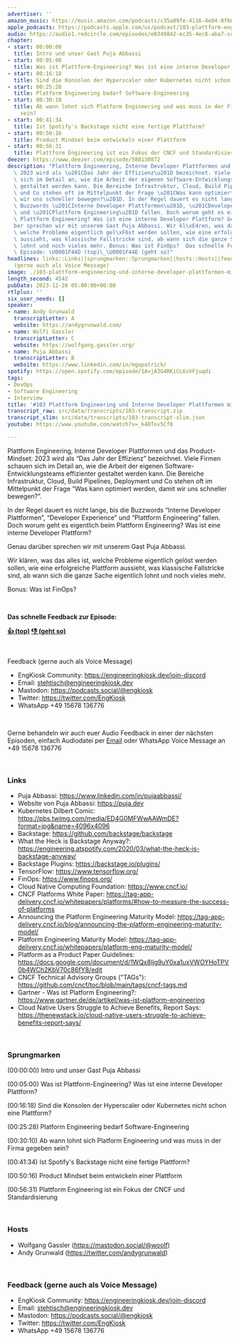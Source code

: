 ```yaml
---
advertiser: ''
amazon_music: https://music.amazon.com/podcasts/c35a09fe-4116-4e04-8f68-77d61b112e46/episodes/91e41d33-ea0b-4b26-b534-73b8ee592690/engineering-kiosk-103-plattform-engineering-und-interne-developer-plattformen-mit-puja-abbassi
apple_podcasts: https://podcasts.apple.com/us/podcast/103-plattform-engineering-und-interne-developer-plattformen/id1603082924?i=1000639695569&uo=4
audio: https://audio1.redcircle.com/episodes/e0349842-ec35-4ec8-aba7-cd055ffc5a1d/stream.mp3
chapter:
- start: 00:00:00
  title: Intro und unser Gast Puja Abbassi
- start: 00:05:00
  title: Was ist Plattform-Engineering? Was ist eine interne Developer Plattform?
- start: 00:16:18
  title: Sind die Konsolen der Hyperscaler oder Kubernetes nicht schon eine Plattform?
- start: 00:25:28
  title: Platform Engineering bedarf Software-Engineering
- start: 00:30:10
  title: Ab wann lohnt sich Platform Engineering und was muss in der Firma gegeben
    sein?
- start: 00:41:34
  title: Ist Spotify's Backstage nicht eine fertige Plattform?
- start: 00:50:16
  title: Product Mindset beim entwickeln einer Plattform
- start: 00:56:31
  title: Plattform Engineering ist ein Fokus der CNCF und Standardisierung
deezer: https://www.deezer.com/episode/588130872
description: "Plattform Engineering, Interne Developer Plattformen und das Product-Mindset:\
  \ 2023 wird als \u201CDas Jahr der Effizienz\u201D bezeichnet. Viele Firmen schauen\
  \ sich im Detail an, wie die Arbeit der eigenen Software-Entwicklungsteams effizienter\
  \ gestaltet werden kann. Die Bereiche Infrastruktur, Cloud, Build Pipelines, Deployment\
  \ und Co stehen oft im Mittelpunkt der Frage \u201CWas kann optimiert werden, damit\
  \ wir uns schneller bewegen?\u201D. In der Regel dauert es nicht lange, bis die\
  \ Buzzwords \u201CInterne Developer Plattformen\u201D, \u201CDeveloper Experience\u201D\
  \ und \u201CPlattform Engineering\u201D fallen. Doch worum geht es eigentlich beim\
  \ Plattform Engineering? Was ist eine interne Developer Plattform? Genau dar\xFC\
  ber sprechen wir mit unserem Gast Puja Abbassi. Wir kl\xE4ren, was das alles ist,\
  \ welche Probleme eigentlich gel\xF6st werden sollen, wie eine erfolgreiche Plattform\
  \ aussieht, was klassische Fallstricke sind, ab wann sich die ganze Sache eigentlich\
  \ lohnt und noch vieles mehr. Bonus: Was ist FinOps?  Das schnelle Feedback zur\
  \ Episode: \U0001F44D (top)\_\U0001F44E (geht so)"
headlines: links::Links||sprungmarken::Sprungmarken||hosts::Hosts||feedback-gerne-auch-als-voice-message::Feedback
  (gerne auch als Voice Message)
image: ./103-plattform-engineering-und-interne-developer-plattformen-mit-puja-abbassi.jpg
length_second: 4542
pubDate: 2023-12-26 05:00:00+00:00
rtlplus: ''
six_user_needs: []
speaker:
- name: Andy Grunwald
  transcriptLetter: A
  website: https://andygrunwald.com/
- name: Wolfi Gassler
  transcriptLetter: C
  website: https://wolfgang.gassler.org/
- name: Puja Abbassi
  transcriptLetter: B
  website: https://www.linkedin.com/in/mgapatrick/
spotify: https://open.spotify.com/episode/1AvjA3G4RKiCL6sVFjuqdi
tags:
- DevOps
- Software Engineering
- Interview
title: '#103 Plattform Engineering und Interne Developer Plattformen mit Puja Abbassi'
transcript_raw: src/data/transcripts/103-transcript.zip
transcript_slim: src/data/transcripts/103-transcript-slim.json
youtube: https://www.youtube.com/watch?v=_k4DTov5Cf8

---
```

<p>Plattform Engineering, Interne Developer Plattformen und das Product-Mindset: 2023 wird als “Das Jahr der Effizienz” bezeichnet. Viele Firmen schauen sich im Detail an, wie die Arbeit der eigenen Software-Entwicklungsteams effizienter gestaltet werden kann. Die Bereiche Infrastruktur, Cloud, Build Pipelines, Deployment und Co stehen oft im Mittelpunkt der Frage “Was kann optimiert werden, damit wir uns schneller bewegen?”.</p><p>In der Regel dauert es nicht lange, bis die Buzzwords “Interne Developer Plattformen”, “Developer Experience” und “Plattform Engineering” fallen. Doch worum geht es eigentlich beim Plattform Engineering? Was ist eine interne Developer Plattform?</p><p>Genau darüber sprechen wir mit unserem Gast Puja Abbassi.</p><p>Wir klären, was das alles ist, welche Probleme eigentlich gelöst werden sollen, wie eine erfolgreiche Plattform aussieht, was klassische Fallstricke sind, ab wann sich die ganze Sache eigentlich lohnt und noch vieles mehr.</p><p>Bonus: Was ist FinOps?</p><p><br></p><p><strong>Das schnelle Feedback zur Episode:</strong></p><p><a href="https://api.openpodcast.dev/feedback/103/upvote" rel="nofollow"><strong>👍 (top)</strong></a><strong> </strong><a href="https://api.openpodcast.dev/feedback/103/downvote" rel="nofollow"><strong>👎 (geht so)</strong></a></p><p><br></p><p>Feedback (gerne auch als Voice Message)</p><ul><li>EngKiosk Community: <a href="https://engineeringkiosk.dev/join-discord">https://engineeringkiosk.dev/join-discord</a> </li><li>Email: <a href="mailto:stehtisch@engineeringkiosk.dev" rel="nofollow">stehtisch@engineeringkiosk.dev</a></li><li>Mastodon: <a href="https://podcasts.social/@engkiosk" rel="nofollow">https://podcasts.social/@engkiosk</a></li><li>Twitter: <a href="https://twitter.com/EngKiosk" rel="nofollow">https://twitter.com/EngKiosk</a></li><li>WhatsApp +49 15678 136776</li></ul><p><br></p><p>Gerne behandeln wir auch euer Audio Feedback in einer der nächsten Episoden, einfach Audiodatei per <a href="https://engineeringkiosk.dev/kontakt/">Email</a> oder WhatsApp Voice Message an +49 15678 136776</p><p><br></p><h3 id="links">Links</h3><ul><li>Puja Abbassi: <a href="https://www.linkedin.com/in/pujaabbassi/" rel="nofollow">https://www.linkedin.com/in/pujaabbassi/</a></li><li>Website von Puja Abbassi: <a href="https://puja.dev" rel="nofollow">https://puja.dev</a></li><li>Kubernetes Dilbert Comic: <a href="https://pbs.twimg.com/media/ED4G0MFWwAAWmDE?format=jpg&name=4096x4096" rel="nofollow">https://pbs.twimg.com/media/ED4G0MFWwAAWmDE?format=jpg&amp;name=4096x4096</a></li><li>Backstage: <a href="https://github.com/backstage/backstage" rel="nofollow">https://github.com/backstage/backstage</a></li><li>What the Heck is Backstage Anyway?: <a href="https://engineering.atspotify.com/2020/03/what-the-heck-is-backstage-anyway/" rel="nofollow">https://engineering.atspotify.com/2020/03/what-the-heck-is-backstage-anyway/</a></li><li>Backstage Plugins: <a href="https://backstage.io/plugins/" rel="nofollow">https://backstage.io/plugins/</a></li><li>TensorFlow: <a href="https://www.tensorflow.org/" rel="nofollow">https://www.tensorflow.org/</a></li><li>FinOps: <a href="https://www.finops.org/" rel="nofollow">https://www.finops.org/</a></li><li>Cloud Native Computing Foundation: <a href="https://www.cncf.io/" rel="nofollow">https://www.cncf.io/</a></li><li>CNCF Platforms White Paper: <a href="https://tag-app-delivery.cncf.io/whitepapers/platforms/#how-to-measure-the-success-of-platforms" rel="nofollow">https://tag-app-delivery.cncf.io/whitepapers/platforms/#how-to-measure-the-success-of-platforms</a></li><li>Announcing the Platform Engineering Maturity Model: <a href="https://tag-app-delivery.cncf.io/blog/announcing-the-platform-engineering-maturity-model/" rel="nofollow">https://tag-app-delivery.cncf.io/blog/announcing-the-platform-engineering-maturity-model/</a></li><li>Platform Engineering Maturity Model: <a href="https://tag-app-delivery.cncf.io/whitepapers/platform-eng-maturity-model/" rel="nofollow">https://tag-app-delivery.cncf.io/whitepapers/platform-eng-maturity-model/</a></li><li>Platform as a Product Paper Guidelines: <a href="https://docs.google.com/document/d/1WQx8Ijg9uY0xa1uxVWOYHoTPV0b4WCh2KbV70c86fY8/edit" rel="nofollow">https://docs.google.com/document/d/1WQx8Ijg9uY0xa1uxVWOYHoTPV0b4WCh2KbV70c86fY8/edit</a></li><li>CNCF Technical Advisory Groups (&#34;TAGs&#34;): <a href="https://github.com/cncf/toc/blob/main/tags/cncf-tags.md" rel="nofollow">https://github.com/cncf/toc/blob/main/tags/cncf-tags.md</a></li><li>Gartner - Was ist Platform Engineering?: <a href="https://www.gartner.de/de/artikel/was-ist-platform-engineering" rel="nofollow">https://www.gartner.de/de/artikel/was-ist-platform-engineering</a></li><li>Cloud Native Users Struggle to Achieve Benefits, Report Says: <a href="https://thenewstack.io/cloud-native-users-struggle-to-achieve-benefits-report-says/" rel="nofollow">https://thenewstack.io/cloud-native-users-struggle-to-achieve-benefits-report-says/</a></li></ul><p><br></p><h3 id="sprungmarken">Sprungmarken</h3><p>(00:00:00) Intro und unser Gast Puja Abbassi</p><p>(00:05:00) Was ist Plattform-Engineering? Was ist eine interne Developer Plattform?</p><p>(00:16:18) Sind die Konsolen der Hyperscaler oder Kubernetes nicht schon eine Plattform?</p><p>(00:25:28) Platform Engineering bedarf Software-Engineering</p><p>(00:30:10) Ab wann lohnt sich Platform Engineering und was muss in der Firma gegeben sein?</p><p>(00:41:34) Ist Spotify&#39;s Backstage nicht eine fertige Plattform?</p><p>(00:50:16) Product Mindset beim entwickeln einer Plattform</p><p>(00:56:31) Plattform Engineering ist ein Fokus der CNCF und Standardisierung</p><p><br></p><h3 id="hosts">Hosts</h3><ul><li>Wolfgang Gassler (<a href="https://mastodon.social/@woolf" rel="nofollow">https://mastodon.social/@woolf</a>)</li><li>Andy Grunwald (<a href="https://twitter.com/andygrunwald" rel="nofollow">https://twitter.com/andygrunwald</a>)</li></ul><p><br></p><h3 id="feedback-gerne-auch-als-voice-message">Feedback (gerne auch als Voice Message)</h3><ul><li>EngKiosk Community: <a href="https://engineeringkiosk.dev/join-discord">https://engineeringkiosk.dev/join-discord</a> </li><li>Email: <a href="mailto:stehtisch@engineeringkiosk.dev" rel="nofollow">stehtisch@engineeringkiosk.dev</a></li><li>Mastodon: <a href="https://podcasts.social/@engkiosk" rel="nofollow">https://podcasts.social/@engkiosk</a></li><li>Twitter: <a href="https://twitter.com/EngKiosk" rel="nofollow">https://twitter.com/EngKiosk</a></li><li>WhatsApp +49 15678 136776</li></ul>